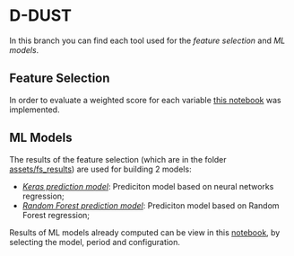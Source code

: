 # D-DUST
In this branch you can find each tool used for the *feature selection* and *ML models*. 


## Feature Selection
In order to evaluate a weighted score for each variable [this notebook](https://github.com/opengeolab/D-DUST/blob/thesis_MB/notebooks/fs_results.ipynb) was implemented.

## ML Models
The results of the feature selection (which are in the folder [assets/fs_results](https://github.com/opengeolab/D-DUST/tree/thesis_MB/notebooks/assets/fs_results)) are used for building 2 models:
- *[Keras prediction model](https://github.com/opengeolab/D-DUST/blob/thesis_MB/notebooks/Keras_prediction_model.ipynb)*: Prediciton model based on neural networks regression;
- *[Random Forest prediction model](https://github.com/opengeolab/D-DUST/blob/thesis_MB/notebooks/RandomForest_prediction_model.ipynb)*: Prediciton model based on Random Forest regression;

Results of ML models already computed can be view in this [notebook](https://github.com/opengeolab/D-DUST/blob/thesis_MB/notebooks/model.ipynb), by selecting the model, period and configuration.
